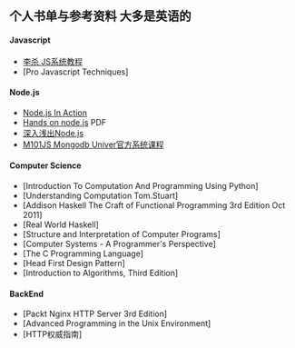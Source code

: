 ## 个人书单与参考资料 大多是英语的

#### Javascript
- [李杀 JS系统教程](http://xahlee.info/js/js.html)
- [Pro Javascript Techniques]

#### Node.js
- [Node.js In Action]()
- [Hands on node.js](https://leanpub.com/hands-on-nodejs) PDF
- [深入浅出Node.js](https://item.jd.com/11355978.html)
- [M101JS Mongodb Univer官方系统课程](https://university.mongodb.com/courses/M101JS/about)

#### Computer Science
- [Introduction To Computation And Programming Using Python]
- [Understanding Computation Tom.Stuart]
- [Addison Haskell The Craft of Functional Programming 3rd Edition Oct 2011]
- [Real World Haskell]
- [Structure and Interpretation of Computer Programs]
- [Computer Systems - A Programmer's Perspective]
- [The C Programming Language]
- [Head First Design Pattern]
- [Introduction to Algorithms, Third Edition]

#### BackEnd
- [Packt Nginx HTTP Server 3rd Edition]
- [Advanced Programming in the Unix Environment]
- [HTTP权威指南]
